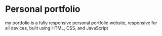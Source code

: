 # Personal portfolio

my portfolio is a fully responsive personal portfolio website, responsive for all devices, built using HTML, CSS, and JavaScript
